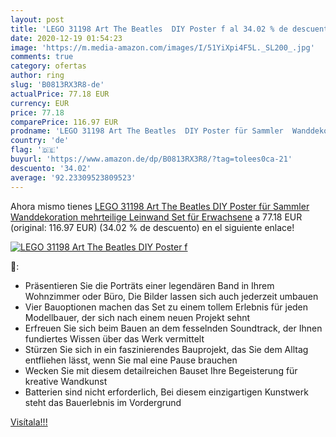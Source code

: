 ```yaml
---
layout: post
title: 'LEGO 31198 Art The Beatles  DIY Poster f al 34.02 % de descuento'
date: 2020-12-19 01:54:23
image: 'https://m.media-amazon.com/images/I/51YiXpi4F5L._SL200_.jpg'
comments: true
category: ofertas
author: ring
slug: 'B0813RX3R8-de'
actualPrice: 77.18 EUR
currency: EUR
price: 77.18
comparePrice: 116.97 EUR
prodname: 'LEGO 31198 Art The Beatles  DIY Poster für Sammler  Wanddekoration  mehrteilige Leinwand  Set für Erwachsene'
country: 'de'
flag: '🇩🇪'
buyurl: 'https://www.amazon.de/dp/B0813RX3R8/?tag=tolees0ca-21'
descuento: '34.02'
average: '92.23309523809523'
---
```


Ahora mismo tienes [LEGO 31198 Art The Beatles  DIY Poster für Sammler  Wanddekoration  mehrteilige Leinwand  Set für Erwachsene](https://www.amazon.de/dp/B0813RX3R8/?tag=tolees0ca-21) a 77.18 EUR (original: 116.97 EUR) (34.02 %  de descuento) en el siguiente enlace!

[![LEGO 31198 Art The Beatles  DIY Poster f](https://m.media-amazon.com/images/I/51YiXpi4F5L._SL200_.jpg)](https://www.amazon.de/dp/B0813RX3R8/?tag=tolees0ca-21)

🔎:

- Präsentieren Sie die Porträts einer legendären Band in Ihrem Wohnzimmer oder Büro, Die Bilder lassen sich auch jederzeit umbauen
- Vier Bauoptionen machen das Set zu einem tollem Erlebnis für jeden Modellbauer, der sich nach einem neuen Projekt sehnt
- Erfreuen Sie sich beim Bauen an dem fesselnden Soundtrack, der Ihnen fundiertes Wissen über das Werk vermittelt
- Stürzen Sie sich in ein faszinierendes Bauprojekt, das Sie dem Alltag entfliehen lässt, wenn Sie mal eine Pause brauchen
- Wecken Sie mit diesem detailreichen Bauset Ihre Begeisterung für kreative Wandkunst
- Batterien sind nicht erforderlich, Bei diesem einzigartigen Kunstwerk steht das Bauerlebnis im Vordergrund

[Visítala!!!](https://www.amazon.de/dp/B0813RX3R8/?tag=tolees0ca-21)
